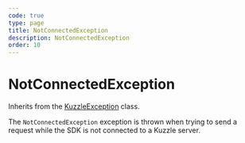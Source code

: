 ```yaml
---
code: true
type: page
title: NotConnectedException
description: NotConnectedException
order: 10
---
```


# NotConnectedException

Inherits from the [KuzzleException](/sdk/csharp/1/exceptions/kuzzle-exception) class.

The `NotConnectedException` exception is thrown when trying to send a request while the SDK is not connected to a Kuzzle server.
